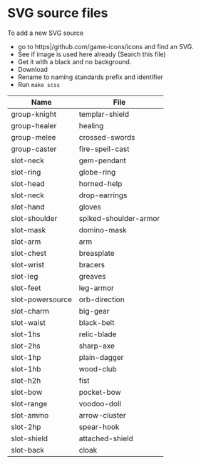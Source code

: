 # SVG source files 

To add a new SVG source 
* go to https|/github.com/game-icons/icons and find an SVG. 
* See if image is used here already (Search this file)
* Get it with a black and no background. 
* Download
* Rename to naming standards prefix and identifier
* Run `make scss`

Name|File
---|---
group-knight|templar-shield
group-healer|healing
group-melee|crossed-swords
group-caster|fire-spell-cast
slot-neck|gem-pendant
slot-ring|globe-ring
slot-head|horned-help
slot-neck|drop-earrings
slot-hand|gloves
slot-shoulder|spiked-shoulder-armor
slot-mask|domino-mask
slot-arm|arm
slot-chest|breasplate
slot-wrist|bracers
slot-leg|greaves
slot-feet|leg-armor
slot-powersource|orb-direction
slot-charm|big-gear
slot-waist|black-belt
slot-1hs|relic-blade
slot-2hs|sharp-axe
slot-1hp|plain-dagger
slot-1hb|wood-club
slot-h2h|fist
slot-bow|pocket-bow
slot-range|voodoo-doll
slot-ammo|arrow-cluster
slot-2hp|spear-hook
slot-shield|attached-shield
slot-back|cloak
